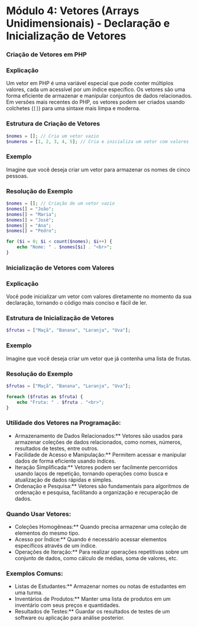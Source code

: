 
# Módulo 4: Vetores (Arrays Unidimensionais) - Declaração e Inicialização de Vetores

### Criação de Vetores em PHP

### Explicação
Um vetor em PHP é uma variável especial que pode conter múltiplos valores, cada um acessível por um índice específico. Os vetores são uma forma eficiente de armazenar e manipular conjuntos de dados relacionados. Em versões mais recentes do PHP, os vetores podem ser criados usando colchetes (`[]`) para uma sintaxe mais limpa e moderna.

### Estrutura de Criação de Vetores
```php
$nomes = []; // Cria um vetor vazio
$numeros = [1, 2, 3, 4, 5]; // Cria e inicializa um vetor com valores
```

### Exemplo
Imagine que você deseja criar um vetor para armazenar os nomes de cinco pessoas.

### Resolução do Exemplo
```php
$nomes = []; // Criação de um vetor vazio
$nomes[] = "João";
$nomes[] = "Maria";
$nomes[] = "José";
$nomes[] = "Ana";
$nomes[] = "Pedro";

for ($i = 0; $i < count($nomes); $i++) {
    echo "Nome: " . $nomes[$i] . "<br>";
}
```

### Inicialização de Vetores com Valores

### Explicação
Você pode inicializar um vetor com valores diretamente no momento da sua declaração, tornando o código mais conciso e fácil de ler.

### Estrutura de Inicialização de Vetores
```php
$frutas = ["Maçã", "Banana", "Laranja", "Uva"];
```

### Exemplo
Imagine que você deseja criar um vetor que já contenha uma lista de frutas.

### Resolução do Exemplo
```php
$frutas = ["Maçã", "Banana", "Laranja", "Uva"];

foreach ($frutas as $fruta) {
    echo "Fruta: " . $fruta . "<br>";
}
```

### Utilidade dos Vetores na Programação:
- Armazenamento de Dados Relacionados:** Vetores são usados para armazenar coleções de dados relacionados, como nomes, números, resultados de testes, entre outros.
- Facilidade de Acesso e Manipulação:** Permitem acessar e manipular dados de forma eficiente usando índices.
- Iteração Simplificada:** Vetores podem ser facilmente percorridos usando laços de repetição, tornando operações como busca e atualização de dados rápidas e simples.
- Ordenação e Pesquisa:** Vetores são fundamentais para algoritmos de ordenação e pesquisa, facilitando a organização e recuperação de dados.

### Quando Usar Vetores:
- Coleções Homogêneas:** Quando precisa armazenar uma coleção de elementos do mesmo tipo.
- Acesso por Índice:** Quando é necessário acessar elementos específicos através de um índice.
- Operações de Iteração:** Para realizar operações repetitivas sobre um conjunto de dados, como cálculo de médias, soma de valores, etc.

### Exemplos Comuns:
- Listas de Estudantes:** Armazenar nomes ou notas de estudantes em uma turma.
- Inventários de Produtos:** Manter uma lista de produtos em um inventário com seus preços e quantidades.
- Resultados de Testes:** Guardar os resultados de testes de um software ou aplicação para análise posterior.



